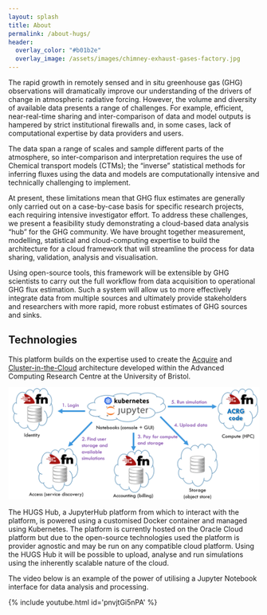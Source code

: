 ```yaml
---
layout: splash
title: About
permalink: /about-hugs/
header:
  overlay_color: "#b01b2e"
  overlay_image: /assets/images/chimney-exhaust-gases-factory.jpg
---
```

The rapid growth in remotely sensed and in situ greenhouse gas (GHG) observations will dramatically improve our understanding of the drivers of change in atmospheric radiative forcing. However, the volume and diversity of available data presents a range of challenges. For example, efficient, near-real-time sharing and inter-comparison of data and model outputs is hampered by strict institutional firewalls and, in some cases, lack of computational expertise by data providers and users.

The data span a range of scales and sample different parts of the atmosphere, so inter-comparison and interpretation requires the use of Chemical transport models (CTMs); the “inverse” statistical methods for inferring fluxes using the data and models are computationally intensive and technically challenging to implement. 

At present, these limitations mean that GHG flux estimates are generally only carried out on a case-by-case basis for specific research projects, each requiring intensive investigator effort. To address these challenges, we present a feasibility study demonstrating a cloud-based data analysis “hub” for the GHG community. We have brought together measurement, modelling, statistical and cloud-computing expertise to build the architecture for a cloud framework that will streamline the process for data sharing, validation, analysis and visualisation. 

Using open-source tools, this framework will be extensible by GHG scientists to carry out the full workflow from data acquisition to operational GHG flux estimation. Such a system will allow us to more effectively integrate data from multiple sources and ultimately provide stakeholders and researchers with more rapid, more robust estimates of GHG sources and sinks. 

## Technologies

This platform builds on the expertise used to create the [Acquire](https://github.com/chryswoods/acquire) and [Cluster-in-the-Cloud](https://cluster-in-the-cloud.readthedocs.io/en/latest/) architecture developed within the Advanced Computing Research Centre at the University of Bristol.

<img src="/assets/images/technologies.png" alt="drawing" width="1080"/>

The HUGS Hub, a JupyterHub platform from which to interact with the platform, is powered using a customised Docker container and managed using Kubernetes. The platform is currently hosted on the Oracle Cloud platform but due to the open-source technologies used the platform is provider agnostic and may be run on any compatible cloud platform. Using the HUGS Hub it will be possible to upload, analyse and run simulations using the inherently scalable nature of the cloud.

The video below is an example of the power of utilising a Jupyter Notebook interface for data analysis and processing.

{% include youtube.html id='pnvjtGi5nPA' %}